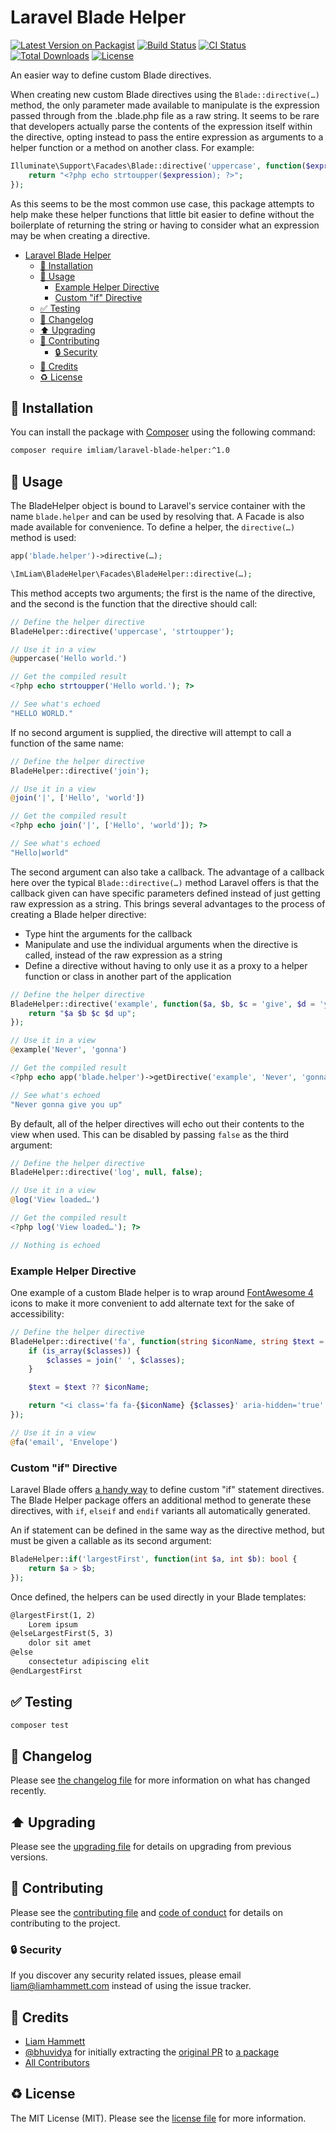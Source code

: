 # Laravel Blade Helper

[![Latest Version on Packagist](https://img.shields.io/packagist/v/imliam/laravel-blade-helper.svg)](https://packagist.org/packages/imliam/laravel-blade-helper)
[![Build Status](https://img.shields.io/travis/imliam/laravel-blade-helper.svg)](https://travis-ci.org/imliam/laravel-blade-helper)
[![CI Status](https://github.com/imliam/laravel-blade-helper/workflows/Run%20Tests/badge.svg)](https://github.com/imliam/laravel-blade-helper/actions)
[![Total Downloads](https://img.shields.io/packagist/dt/imliam/laravel-blade-helper.svg)](https://packagist.org/packages/imliam/laravel-blade-helper)
[![License](https://img.shields.io/github/license/imliam/laravel-blade-helper.svg)](LICENSE.md)

An easier way to define custom Blade directives.

When creating new custom Blade directives using the `Blade::directive(…)` method, the only parameter made available to manipulate is the expression passed through from the .blade.php file as a raw string. It seems to be rare that developers actually parse the contents of the expression itself within the directive, opting instead to pass the entire expression as arguments to a helper function or a method on another class. For example:

```php
Illuminate\Support\Facades\Blade::directive('uppercase', function($expression) {
    return "<?php echo strtoupper($expression); ?>";
});
```

As this seems to be the most common use case, this package attempts to help make these helper functions that little bit easier to define without the boilerplate of returning the string or having to consider what an expression may be when creating a directive.

<!-- TOC -->

- [Laravel Blade Helper](#laravel-blade-helper)
    - [💾 Installation](#💾-installation)
    - [📝 Usage](#📝-usage)
        - [Example Helper Directive](#example-helper-directive)
        - [Custom "if" Directive](#custom-if-directive)
    - [✅ Testing](#✅-testing)
    - [🔖 Changelog](#🔖-changelog)
    - [⬆️ Upgrading](#⬆️-upgrading)
    - [🎉 Contributing](#🎉-contributing)
        - [🔒 Security](#🔒-security)
    - [👷 Credits](#👷-credits)
    - [♻️ License](#♻️-license)

<!-- /TOC -->

## 💾 Installation

You can install the package with [Composer](https://getcomposer.org/) using the following command:

```bash
composer require imliam/laravel-blade-helper:^1.0
```

## 📝 Usage

The BladeHelper object is bound to Laravel's service container with the name `blade.helper` and can be used by resolving that. A Facade is also made available for convenience. To define a helper, the `directive(…)` method is used:

```php
app('blade.helper')->directive(…);

\ImLiam\BladeHelper\Facades\BladeHelper::directive(…);
```

This method accepts two arguments; the first is the name of the directive, and the second is the function that the directive should call:

```php
// Define the helper directive
BladeHelper::directive('uppercase', 'strtoupper');

// Use it in a view
@uppercase('Hello world.')

// Get the compiled result
<?php echo strtoupper('Hello world.'); ?>

// See what's echoed
"HELLO WORLD."
```

If no second argument is supplied, the directive will attempt to call a function of the same name:

```php
// Define the helper directive
BladeHelper::directive('join');

// Use it in a view
@join('|', ['Hello', 'world'])

// Get the compiled result
<?php echo join('|', ['Hello', 'world']); ?>

// See what's echoed
"Hello|world"
```

The second argument can also take a callback. The advantage of a callback here over the typical `Blade::directive(…)` method Laravel offers is that the callback given can have specific parameters defined instead of just getting raw expression as a string. This brings several advantages to the process of creating a Blade helper directive:

- Type hint the arguments for the callback
- Manipulate and use the individual arguments when the directive is called, instead of the raw expression as a string
- Define a directive without having to only use it as a proxy to a helper function or class in another part of the application

```php
// Define the helper directive
BladeHelper::directive('example', function($a, $b, $c = 'give', $d = 'you') {
    return "$a $b $c $d up";
});

// Use it in a view
@example('Never', 'gonna')

// Get the compiled result
<?php echo app('blade.helper')->getDirective('example', 'Never', 'gonna'); ?>

// See what's echoed
"Never gonna give you up"
```

By default, all of the helper directives will echo out their contents to the view when used. This can be disabled by passing `false` as the third argument:

```php
// Define the helper directive
BladeHelper::directive('log', null, false);

// Use it in a view
@log('View loaded…')

// Get the compiled result
<?php log('View loaded…'); ?>

// Nothing is echoed
```

### Example Helper Directive

One example of a custom Blade helper is to wrap around [FontAwesome 4](https://fontawesome.com/v4.7.0/) icons to make it more convenient to add alternate text for the sake of accessibility:

```php
// Define the helper directive
BladeHelper::directive('fa', function(string $iconName, string $text = null, $classes = '') {
    if (is_array($classes)) {
        $classes = join(' ', $classes);
    }

    $text = $text ?? $iconName;

    return "<i class='fa fa-{$iconName} {$classes}' aria-hidden='true' title='{$text}'></i><span class='sr-only'>{$text}</span>";
});

// Use it in a view
@fa('email', 'Envelope')
```

### Custom "if" Directive

Laravel Blade offers [a handy way](https://laravel.com/docs/5.8/blade#custom-if-statements) to define custom "if" statement directives. The Blade Helper package offers an additional method to generate these directives, with `if`, `elseif` and `endif` variants all automatically generated.

An if statement can be defined in the same way as the directive method, but must be given a callable as its second argument:

```php
BladeHelper::if('largestFirst', function(int $a, int $b): bool {
    return $a > $b;
});
```

Once defined, the helpers can be used directly in your Blade templates:

```html
@largestFirst(1, 2)
    Lorem ipsum
@elseLargestFirst(5, 3)
    dolor sit amet
@else
    consectetur adipiscing elit
@endLargestFirst
```

## ✅ Testing

``` bash
composer test
```

## 🔖 Changelog

Please see [the changelog file](CHANGELOG.md) for more information on what has changed recently.

## ⬆️ Upgrading

Please see the [upgrading file](UPGRADING.md) for details on upgrading from previous versions.

## 🎉 Contributing

Please see the [contributing file](CONTRIBUTING.md) and [code of conduct](CODE_OF_CONDUCT.md) for details on contributing to the project.

### 🔒 Security

If you discover any security related issues, please email liam@liamhammett.com instead of using the issue tracker.

## 👷 Credits

- [Liam Hammett](https://github.com/imliam)
- [@bhuvidya](https://github.com/bhuvidya) for initially extracting the [original PR](https://github.com/laravel/framework/pull/24923) to [a package](https://github.com/bhuvidya/laravel-blade-helper)
- [All Contributors](../../contributors)

## ♻️ License

The MIT License (MIT). Please see the [license file](LICENSE.md) for more information.
